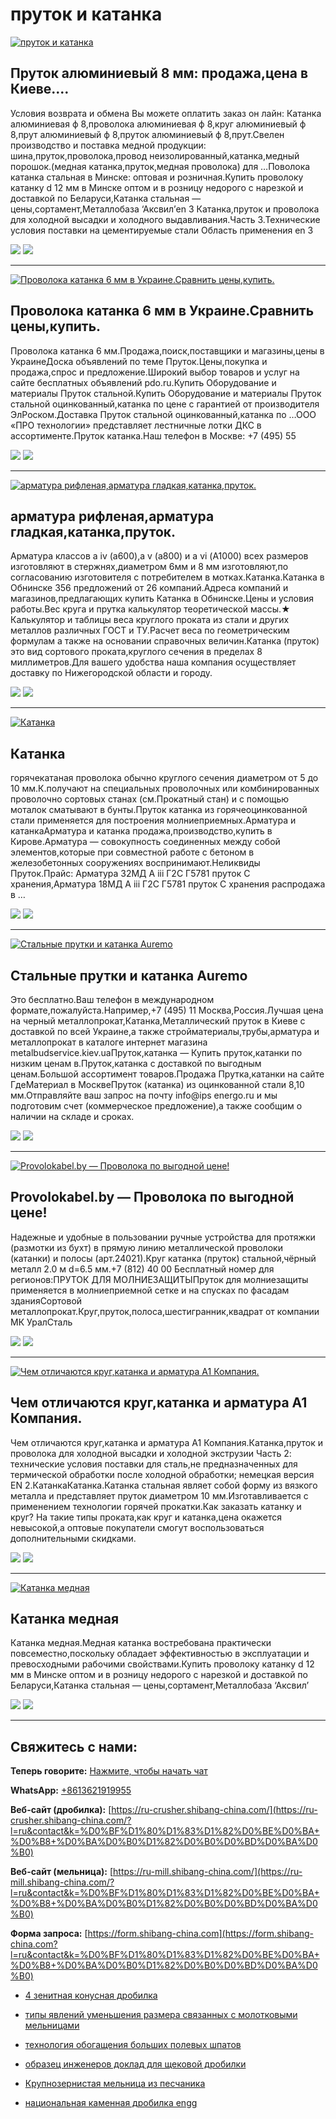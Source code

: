 # пруток и катанка

<a href="https://swt.shibang-china.com/?l=ru&img&k=%D0%BF%D1%80%D1%83%D1%82%D0%BE%D0%BA+%D0%B8+%D0%BA%D0%B0%D1%82%D0%B0%D0%BD%D0%BA%D0%B0" target="_blank">![пруток и катанка](http://static.shibang-china.com/all-800x300/1429.jpg)</a>

## Пруток алюминиевый 8 мм: продажа,цена в Киеве.…
Условия возврата и обмена Вы можете оплатить заказ он лайн: Катанка алюминиевая ф 8,проволока алюминиевая ф 8,круг алюминиевый ф 8,прут алюминиевый ф 8,пруток алюминиевый ф 8,прут.Свелен производство и поставка медной продукции: шина,пруток,проволока,провод неизолированный,катанка,медный порошок.(медная катанка,пруток,медная проволока) для …Поволока катанка стальная в Минске: оптовая и розничная.Купить проволоку катанку d 12 мм в Минске оптом и в розницу недорого с нарезкой и доставкой по Беларуси,Катанка стальная — цены,сортамент,Металлобаза ‘Аксвил’en 3 Катанка,пруток и проволока для холодной высадки и холодного выдавливания.Часть 3.Технические условия поставки на цементируемые стали Область применения en 3


<a href="https://whatsapp.shibangsoft.com/WhatsApp.php" target="_blank" title="WhatsApp">![](http://static.shibang-china.com/icon/whatsapp.png)</a> <a href="https://swt.shibang-china.com/?l=ru&icon&k=%D0%BF%D1%80%D1%83%D1%82%D0%BE%D0%BA+%D0%B8+%D0%BA%D0%B0%D1%82%D0%B0%D0%BD%D0%BA%D0%B0" target="_blank">![](http://static.shibang-china.com/icon/chat-ru.png)</a>

---

<a href="https://swt.shibang-china.com/?l=ru&img&k=%D0%BF%D1%80%D1%83%D1%82%D0%BE%D0%BA+%D0%B8+%D0%BA%D0%B0%D1%82%D0%B0%D0%BD%D0%BA%D0%B0" target="_blank">![Проволока катанка 6 мм в Украине.Сравнить цены,купить.](http://static.shibang-china.com/all-800x300/275.jpg)</a>

## Проволока катанка 6 мм в Украине.Сравнить цены,купить.
Проволока катанка 6 мм.Продажа,поиск,поставщики и магазины,цены в УкраинеДоска объявлений по теме Пруток.Цены,покупка и продажа,спрос и предложение.Широкий выбор товаров и услуг на сайте бесплатных объявлений pdo.ru.Купить Оборудование и материалы Пруток стальной.Купить Оборудование и материалы Пруток стальной оцинкованный,катанка по цене с гарантией от производителя ЭлРоском.Доставка Пруток стальной оцинкованный,катанка по …ООО &#171;ПРО технологии&#187; представляет лестничные лотки ДКС в ассортименте.Пруток катанка.Наш телефон в Москве: +7 (495) 55


<a href="https://whatsapp.shibangsoft.com/WhatsApp.php" target="_blank" title="WhatsApp">![](http://static.shibang-china.com/icon/whatsapp.png)</a> <a href="https://swt.shibang-china.com/?l=ru&icon&k=%D0%BF%D1%80%D1%83%D1%82%D0%BE%D0%BA+%D0%B8+%D0%BA%D0%B0%D1%82%D0%B0%D0%BD%D0%BA%D0%B0" target="_blank">![](http://static.shibang-china.com/icon/chat-ru.png)</a>

---

<a href="https://swt.shibang-china.com/?l=ru&img&k=%D0%BF%D1%80%D1%83%D1%82%D0%BE%D0%BA+%D0%B8+%D0%BA%D0%B0%D1%82%D0%B0%D0%BD%D0%BA%D0%B0" target="_blank">![арматура рифленая,арматура гладкая,катанка,пруток.](http://static.shibang-china.com/all-800x300/55.jpg)</a>

## арматура рифленая,арматура гладкая,катанка,пруток.
Арматура классов a iv (a600),a v (a800) и a vi (А1000) всех размеров изготовляют в стержнях,диаметром 6мм и 8 мм изготовляют,по согласованию изготовителя с потребителем в мотках.Катанка.Катанка в Обнинске 356 предложений от 26 компаний.Адреса компаний и магазинов,предлагающих купить Катанка в Обнинске.Цены и условия работы.Вес круга и прутка калькулятор теоретической массы.★ Калькулятор и таблицы веса круглого проката из стали и других металлов различных ГОСТ и ТУ.Расчет веса по геометрическим формулам а также на основании справочных величин.Катанка (пруток) это вид сортового проката,круглого сечения в пределах 8 миллиметров.Для вашего удобства наша компания осуществляет доставку по Нижегородской области и городу.


<a href="https://whatsapp.shibangsoft.com/WhatsApp.php" target="_blank" title="WhatsApp">![](http://static.shibang-china.com/icon/whatsapp.png)</a> <a href="https://swt.shibang-china.com/?l=ru&icon&k=%D0%BF%D1%80%D1%83%D1%82%D0%BE%D0%BA+%D0%B8+%D0%BA%D0%B0%D1%82%D0%B0%D0%BD%D0%BA%D0%B0" target="_blank">![](http://static.shibang-china.com/icon/chat-ru.png)</a>

---

<a href="https://swt.shibang-china.com/?l=ru&img&k=%D0%BF%D1%80%D1%83%D1%82%D0%BE%D0%BA+%D0%B8+%D0%BA%D0%B0%D1%82%D0%B0%D0%BD%D0%BA%D0%B0" target="_blank">![Катанка](http://static.shibang-china.com/all-800x300/45.jpg)</a>

## Катанка
горячекатаная проволока обычно круглого сечения диаметром от 5 до 10 мм.К.получают на специальных проволочных или комбинированных проволочно сортовых станах (см.Прокатный стан) и с помощью моталок сматывают в бунты.Пруток катанка из горячеоцинкованной стали применяется для построения молниеприемных.Арматура и катанкаАрматура и катанка продажа,производство,купить в Кирове.Арматура — совокупность соединенных между собой элементов,которые при совместной работе с бетоном в железобетонных сооружениях воспринимают.Неликвиды Пруток.Прайс: Арматура 32МД А iii Г2С Г5781 пруток С хранения,Арматура 18МД А iii Г2С Г5781 пруток С хранения распродажа в …


<a href="https://whatsapp.shibangsoft.com/WhatsApp.php" target="_blank" title="WhatsApp">![](http://static.shibang-china.com/icon/whatsapp.png)</a> <a href="https://swt.shibang-china.com/?l=ru&icon&k=%D0%BF%D1%80%D1%83%D1%82%D0%BE%D0%BA+%D0%B8+%D0%BA%D0%B0%D1%82%D0%B0%D0%BD%D0%BA%D0%B0" target="_blank">![](http://static.shibang-china.com/icon/chat-ru.png)</a>

---

<a href="https://swt.shibang-china.com/?l=ru&img&k=%D0%BF%D1%80%D1%83%D1%82%D0%BE%D0%BA+%D0%B8+%D0%BA%D0%B0%D1%82%D0%B0%D0%BD%D0%BA%D0%B0" target="_blank">![Стальные прутки и катанка Auremo](http://static.shibang-china.com/all-800x300/949.jpg)</a>

## Стальные прутки и катанка Auremo
Это бесплатно.Ваш телефон в международном формате,пожалуйста.Например,+7 (495) 11 Москва,Россия.Лучшая цена на черный металлопрокат,Катанка,Металлический пруток в Киеве с доставкой по всей Украине,а также стройматериалы,трубы,арматура и металлопрокат в каталоге интернет магазина metalbudservice.kiev.uaПруток,катанка — Купить пруток,катанки по низким ценам в.Пруток,катанка с доставкой по выгодным ценам.Большой ассортимент товаров.Продажа Прутка,катанки на сайте ГдеМатериал в МосквеПруток (катанка) из оцинкованной стали 8,10 мм.Отправляйте ваш запрос на почту info@ips energo.ru и мы подготовим счет (коммерческое предложение),а также сообщим о наличии на складе и сроках.


<a href="https://whatsapp.shibangsoft.com/WhatsApp.php" target="_blank" title="WhatsApp">![](http://static.shibang-china.com/icon/whatsapp.png)</a> <a href="https://swt.shibang-china.com/?l=ru&icon&k=%D0%BF%D1%80%D1%83%D1%82%D0%BE%D0%BA+%D0%B8+%D0%BA%D0%B0%D1%82%D0%B0%D0%BD%D0%BA%D0%B0" target="_blank">![](http://static.shibang-china.com/icon/chat-ru.png)</a>

---

<a href="https://swt.shibang-china.com/?l=ru&img&k=%D0%BF%D1%80%D1%83%D1%82%D0%BE%D0%BA+%D0%B8+%D0%BA%D0%B0%D1%82%D0%B0%D0%BD%D0%BA%D0%B0" target="_blank">![Provolokabel.by — Проволока по выгодной цене!](http://static.shibang-china.com/all-800x300/426.jpg)</a>

## Provolokabel.by — Проволока по выгодной цене!
Надежные и удобные в пользовании ручные устройства для протяжки (размотки из бухт) в прямую линию металлической проволоки (катанки) и полосы (арт.24021).Круг катанка (пруток) стальной,чёрный металл 2.0 м d=6.5 мм.+7 (812) 40 00 Бесплатный номер для регионов:ПРУТОК ДЛЯ МОЛНИЕЗАЩИТЫПруток для молниезащиты применяется в молниеприемной сетке и на спусках по фасадам зданияСортовой металлопрокат.Круг,пруток,полоса,шестигранник,квадрат от компании МК УралСталь


<a href="https://whatsapp.shibangsoft.com/WhatsApp.php" target="_blank" title="WhatsApp">![](http://static.shibang-china.com/icon/whatsapp.png)</a> <a href="https://swt.shibang-china.com/?l=ru&icon&k=%D0%BF%D1%80%D1%83%D1%82%D0%BE%D0%BA+%D0%B8+%D0%BA%D0%B0%D1%82%D0%B0%D0%BD%D0%BA%D0%B0" target="_blank">![](http://static.shibang-china.com/icon/chat-ru.png)</a>

---

<a href="https://swt.shibang-china.com/?l=ru&img&k=%D0%BF%D1%80%D1%83%D1%82%D0%BE%D0%BA+%D0%B8+%D0%BA%D0%B0%D1%82%D0%B0%D0%BD%D0%BA%D0%B0" target="_blank">![Чем отличаются круг,катанка и арматура А1 Компания.](http://static.shibang-china.com/all-800x300/107.jpg)</a>

## Чем отличаются круг,катанка и арматура А1 Компания.
Чем отличаются круг,катанка и арматура А1 Компания.Катанка,пруток и проволока для холодной высадки и холодной экструзии Часть 2: технические условия поставки для сталь,не предназначенных для термической обработки после холодной обработки; немецкая версия EN 2.КатанкаКатанка.Катанка стальная являет собой форму из вязкого металла и представляет пруток диаметром 10 мм.Изготавливается с применением технологии горячей прокатки.Как заказать катанку и круг? На такие типы проката,как круг и катанка,цена окажется невысокой,а оптовые покупатели смогут воспользоваться дополнительными скидками.


<a href="https://whatsapp.shibangsoft.com/WhatsApp.php" target="_blank" title="WhatsApp">![](http://static.shibang-china.com/icon/whatsapp.png)</a> <a href="https://swt.shibang-china.com/?l=ru&icon&k=%D0%BF%D1%80%D1%83%D1%82%D0%BE%D0%BA+%D0%B8+%D0%BA%D0%B0%D1%82%D0%B0%D0%BD%D0%BA%D0%B0" target="_blank">![](http://static.shibang-china.com/icon/chat-ru.png)</a>

---

<a href="https://swt.shibang-china.com/?l=ru&img&k=%D0%BF%D1%80%D1%83%D1%82%D0%BE%D0%BA+%D0%B8+%D0%BA%D0%B0%D1%82%D0%B0%D0%BD%D0%BA%D0%B0" target="_blank">![Катанка медная](http://static.shibang-china.com/all-800x300/888.jpg)</a>

## Катанка медная
Катанка медная.Медная катанка востребована практически повсеместно,поскольку обладает эффективностью в эксплуатации и превосходными рабочими свойствами.Купить проволоку катанку d 12 мм в Минске оптом и в розницу недорого с нарезкой и доставкой по Беларуси,Катанка стальная — цены,сортамент,Металлобаза ‘Аксвил’

<a href="https://whatsapp.shibangsoft.com/WhatsApp.php" target="_blank" title="WhatsApp">![](http://static.shibang-china.com/icon/whatsapp.png)</a> <a href="https://swt.shibang-china.com/?l=ru&icon&k=%D0%BF%D1%80%D1%83%D1%82%D0%BE%D0%BA+%D0%B8+%D0%BA%D0%B0%D1%82%D0%B0%D0%BD%D0%BA%D0%B0" target="_blank">![](http://static.shibang-china.com/icon/chat-ru.png)</a>

---
## Свяжитесь с нами:

**Теперь говорите:** [Нажмите, чтобы начать чат](https://swt.shibang-china.com?l=ru&contact&k=%D0%BF%D1%80%D1%83%D1%82%D0%BE%D0%BA+%D0%B8+%D0%BA%D0%B0%D1%82%D0%B0%D0%BD%D0%BA%D0%B0)

**WhatsApp:**  [+8613621919955](https://whatsapp.shibangsoft.com/WhatsApp.php)

**Веб-сайт (дробилка):** [https://ru-crusher.shibang-china.com/](https://ru-crusher.shibang-china.com/?l=ru&contact&k=%D0%BF%D1%80%D1%83%D1%82%D0%BE%D0%BA+%D0%B8+%D0%BA%D0%B0%D1%82%D0%B0%D0%BD%D0%BA%D0%B0)

**Веб-сайт (мельница):** [https://ru-mill.shibang-china.com/](https://ru-mill.shibang-china.com/?l=ru&contact&k=%D0%BF%D1%80%D1%83%D1%82%D0%BE%D0%BA+%D0%B8+%D0%BA%D0%B0%D1%82%D0%B0%D0%BD%D0%BA%D0%B0)

**Форма запроса:** [https://form.shibang-china.com](https://form.shibang-china.com?l=ru&contact&k=%D0%BF%D1%80%D1%83%D1%82%D0%BE%D0%BA+%D0%B8+%D0%BA%D0%B0%D1%82%D0%B0%D0%BD%D0%BA%D0%B0)

* [4 зенитная конусная дробилка](../133/4%20%D0%B7%D0%B5%D0%BD%D0%B8%D1%82%D0%BD%D0%B0%D1%8F%20%D0%BA%D0%BE%D0%BD%D1%83%D1%81%D0%BD%D0%B0%D1%8F%20%D0%B4%D1%80%D0%BE%D0%B1%D0%B8%D0%BB%D0%BA%D0%B0.md)

* [типы явлений уменьшения размера связанных с молотковыми мельницами](../131/%D1%82%D0%B8%D0%BF%D1%8B%20%D1%8F%D0%B2%D0%BB%D0%B5%D0%BD%D0%B8%D0%B9%20%D1%83%D0%BC%D0%B5%D0%BD%D1%8C%D1%88%D0%B5%D0%BD%D0%B8%D1%8F%20%D1%80%D0%B0%D0%B7%D0%BC%D0%B5%D1%80%D0%B0%20%D1%81%D0%B2%D1%8F%D0%B7%D0%B0%D0%BD%D0%BD%D1%8B%D1%85%20%D1%81%20%D0%BC%D0%BE%D0%BB%D0%BE%D1%82%D0%BA%D0%BE%D0%B2%D1%8B%D0%BC%D0%B8%20%D0%BC%D0%B5%D0%BB%D1%8C%D0%BD%D0%B8%D1%86%D0%B0%D0%BC%D0%B8.md)

* [технология обогащения больших полевых шпатов](../131/%D1%82%D0%B5%D1%85%D0%BD%D0%BE%D0%BB%D0%BE%D0%B3%D0%B8%D1%8F%20%D0%BE%D0%B1%D0%BE%D0%B3%D0%B0%D1%89%D0%B5%D0%BD%D0%B8%D1%8F%20%D0%B1%D0%BE%D0%BB%D1%8C%D1%88%D0%B8%D1%85%20%D0%BF%D0%BE%D0%BB%D0%B5%D0%B2%D1%8B%D1%85%20%D1%88%D0%BF%D0%B0%D1%82%D0%BE%D0%B2.md)

* [образец инженеров доклад для щековой дробилки](../134/%D0%BE%D0%B1%D1%80%D0%B0%D0%B7%D0%B5%D1%86%20%D0%B8%D0%BD%D0%B6%D0%B5%D0%BD%D0%B5%D1%80%D0%BE%D0%B2%20%D0%B4%D0%BE%D0%BA%D0%BB%D0%B0%D0%B4%20%D0%B4%D0%BB%D1%8F%20%D1%89%D0%B5%D0%BA%D0%BE%D0%B2%D0%BE%D0%B9%20%D0%B4%D1%80%D0%BE%D0%B1%D0%B8%D0%BB%D0%BA%D0%B8.md)

* [Крупнозернистая мельница из песчаника](../134/%D0%9A%D1%80%D1%83%D0%BF%D0%BD%D0%BE%D0%B7%D0%B5%D1%80%D0%BD%D0%B8%D1%81%D1%82%D0%B0%D1%8F%20%D0%BC%D0%B5%D0%BB%D1%8C%D0%BD%D0%B8%D1%86%D0%B0%20%D0%B8%D0%B7%20%D0%BF%D0%B5%D1%81%D1%87%D0%B0%D0%BD%D0%B8%D0%BA%D0%B0.md)

* [национальная каменная дробилка engg](../133/%D0%BD%D0%B0%D1%86%D0%B8%D0%BE%D0%BD%D0%B0%D0%BB%D1%8C%D0%BD%D0%B0%D1%8F%20%D0%BA%D0%B0%D0%BC%D0%B5%D0%BD%D0%BD%D0%B0%D1%8F%20%D0%B4%D1%80%D0%BE%D0%B1%D0%B8%D0%BB%D0%BA%D0%B0%20engg.md)